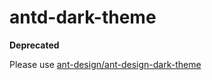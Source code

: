 # antd-dark-theme

**Deprecated**

Please use [ant-design/ant-design-dark-theme](https://github.com/ant-design/ant-design-dark-theme/issues)
